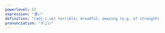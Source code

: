```yaml
---
powerlevel: 53
expression: "凄い"
definition: "(adj-i,uk) terrible; dreadful; amazing (e.g. of strength); great (e.g. of skills); wonderful; terrific; to a great extent; vast (in numbers); (P)"
pronunciation: "すごい"
---
```


